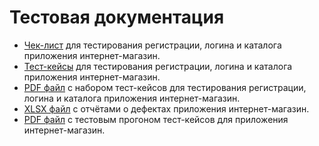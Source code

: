 # Тестовая документация
- [Чек-лист](https://docs.google.com/spreadsheets/d/1EQh79rNgiqckLNoDitmzOn94000iK3MuUhVeDcb4bbM/edit?usp=sharing) для тестирования регистрации, логина и каталога приложения интернет-магазин.
- [Тест-кейсы](https://app.qase.io/project/G9?suite=97) для тестирования регистрации, логина и каталога приложения интернет-магазин.
- [PDF файл](https://github.com/Leesmike/docs/blob/main/Mikhail%20Li%20-%20Registration%20and%20Authorization%2C%20Catalog%20test%20suite.pdf) с набором тест-кейсов для тестирования регистрации, логина и каталога приложения интернет-магазин.
- [XLSX файл](https://github.com/Leesmike/docs/blob/main/Mikhail%20Li%20-%20bug%20reports.xlsx) с отчётами о дефектах приложения интернет-магазин.
- [PDF файл](https://github.com/Leesmike/docs/blob/main/Mikhail%20Li%20G9-Express%20run%202024_12_25.pdf) с тестовым прогоном тест-кейсов для приложения интернет-магазин.

